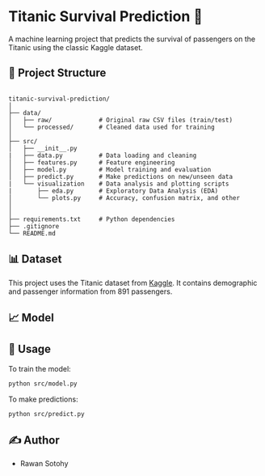 # Titanic Survival Prediction 🚢

A machine learning project that predicts the survival of passengers on the Titanic using the classic Kaggle dataset.

## 📁 Project Structure

```

titanic-survival-prediction/
│
├── data/
│   ├── raw/             # Original raw CSV files (train/test)
│   └── processed/       # Cleaned data used for training
│
├── src/
│   ├── __init__.py       
|   ├── data.py          # Data loading and cleaning
│   ├── features.py      # Feature engineering
│   ├── model.py         # Model training and evaluation
│   ├── predict.py       # Make predictions on new/unseen data
|   └── visualization    # Data analysis and plotting scripts
|       ├── eda.py       # Exploratory Data Analysis (EDA)
│       └── plots.py     # Accuracy, confusion matrix, and other 
│
│
├── requirements.txt     # Python dependencies
├── .gitignore
└── README.md

````

## 📊 Dataset

This project uses the Titanic dataset from [Kaggle](https://www.kaggle.com/c/titanic). It contains demographic and passenger information from 891 passengers.

## 📈 Model



## 🧪 Usage

To train the model:

```bash
python src/model.py
```

To make predictions:

```bash
python src/predict.py
```

## ✍️ Author

* Rawan Sotohy
